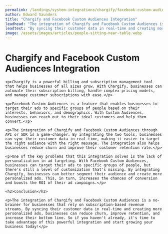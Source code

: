 ```yaml
---
permalink: /landings/system-integrations/chargify/facebook-custom-audiences
author: Edward Saunders
title: "Chargify and Facebook Custom Audiences Integration"
leadhead: "The integration of Chargify and Facebook Custom Audiences is a no-brainer for businesses that rely on subscription-based revenue streams"
leadtext: "By syncing their customer data in real-time and creating more personalized ads, businesses can reduce churn, improve retention, and increase their bottom line. So if you haven't already, it's time to take advantage of this powerful integration and start growing your business today!"
image: /assets/images/articles/people-sitting-near-table.webp
---
```

<div class="arttext">	<h1>Chargify and Facebook Custom Audiences Integration</h1>

	<p>Chargify is a powerful billing and subscription management tool that helps businesses of all sizes grow. With Chargify, businesses can automate their subscription billing, handle complex pricing models, and manage customer subscriptions with ease.</p>

	<p>Facebook Custom Audiences is a feature that enables businesses to target their ads to specific groups of people based on their interests, behaviors, and demographics. With Custom Audiences, businesses can reach out to their ideal customers and help them convert.</p>

	<p>The integration of Chargify and Facebook Custom Audiences through API or SDK is a game-changer. By integrating the two tools, businesses can sync their customer data in real-time, making it easier to target the right audience with the right message. The integration also helps businesses reduce churn and improve their customer retention rate.</p>

	<p>One of the key problems that this integration solves is the lack of personalization in ad targeting. With Facebook Custom Audiences, businesses can target their ads to specific groups of people, but there's still a level of customization that's missing. By integrating Chargify, businesses can better segment their audience and create more personalized ads. This, in turn, increases the chances of conversion and boosts the ROI of their ad campaigns.</p>

	<h2>Conclusion</h2>

	<p>The integration of Chargify and Facebook Custom Audiences is a no-brainer for businesses that rely on subscription-based revenue streams. By syncing their customer data in real-time and creating more personalized ads, businesses can reduce churn, improve retention, and increase their bottom line. So if you haven't already, it's time to take advantage of this powerful integration and start growing your business today!</p>

</div>